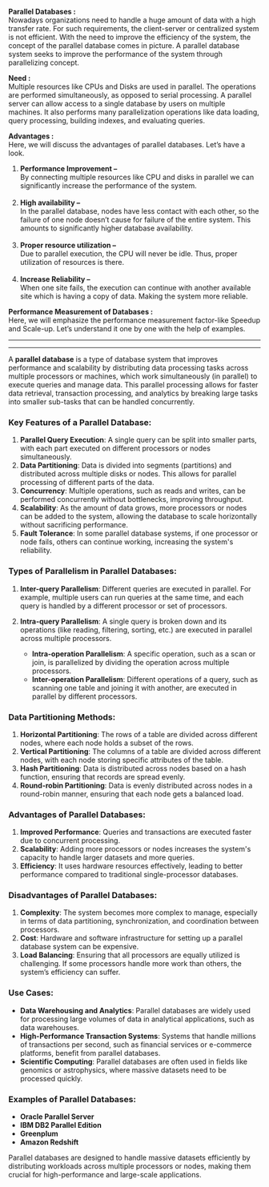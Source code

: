 

**Parallel Databases :**  
Nowadays organizations need to handle a huge amount of data with a high transfer rate. For such requirements, the client-server or centralized system is not efficient. With the need to improve the efficiency of the system, the concept of the parallel database comes in picture. A parallel database system seeks to improve the performance of the system through parallelizing concept.

**Need :**  
Multiple resources like CPUs and Disks are used in parallel. The operations are performed simultaneously, as opposed to serial processing. A parallel server can allow access to a single database by users on multiple machines. It also performs many parallelization operations like data loading, query processing, building indexes, and evaluating queries.

**Advantages :**  
Here, we will discuss the advantages of parallel databases. Let’s have a look.

1. **Performance Improvement –**   
    By connecting multiple resources like CPU and disks in parallel we can significantly increase the performance of the system.  
     
2. **High availability –**   
    In the parallel database, nodes have less contact with each other, so the failure of one node doesn’t cause for failure of the entire system. This amounts to significantly higher database availability.  
     
3. **Proper resource utilization –**   
    Due to parallel execution, the CPU will never be idle. Thus, proper utilization of resources is there.  
     
4. **Increase Reliability –**   
    When one site fails, the execution can continue with another available site which is having a copy of data. Making the system more reliable.

**Performance Measurement of Databases :**  
Here, we will emphasize the performance measurement factor-like Speedup and Scale-up. Let’s understand it one by one with the help of examples.


----
---


A **parallel database** is a type of database system that improves performance and scalability by distributing data processing tasks across multiple processors or machines, which work simultaneously (in parallel) to execute queries and manage data. This parallel processing allows for faster data retrieval, transaction processing, and analytics by breaking large tasks into smaller sub-tasks that can be handled concurrently.

### Key Features of a Parallel Database:
1. **Parallel Query Execution**: A single query can be split into smaller parts, with each part executed on different processors or nodes simultaneously.
2. **Data Partitioning**: Data is divided into segments (partitions) and distributed across multiple disks or nodes. This allows for parallel processing of different parts of the data.
3. **Concurrency**: Multiple operations, such as reads and writes, can be performed concurrently without bottlenecks, improving throughput.
4. **Scalability**: As the amount of data grows, more processors or nodes can be added to the system, allowing the database to scale horizontally without sacrificing performance.
5. **Fault Tolerance**: In some parallel database systems, if one processor or node fails, others can continue working, increasing the system's reliability.

### Types of Parallelism in Parallel Databases:
1. **Inter-query Parallelism**: Different queries are executed in parallel. For example, multiple users can run queries at the same time, and each query is handled by a different processor or set of processors.
   
2. **Intra-query Parallelism**: A single query is broken down and its operations (like reading, filtering, sorting, etc.) are executed in parallel across multiple processors.
   - **Intra-operation Parallelism**: A specific operation, such as a scan or join, is parallelized by dividing the operation across multiple processors.
   - **Inter-operation Parallelism**: Different operations of a query, such as scanning one table and joining it with another, are executed in parallel by different processors.

### Data Partitioning Methods:
1. **Horizontal Partitioning**: The rows of a table are divided across different nodes, where each node holds a subset of the rows.
2. **Vertical Partitioning**: The columns of a table are divided across different nodes, with each node storing specific attributes of the table.
3. **Hash Partitioning**: Data is distributed across nodes based on a hash function, ensuring that records are spread evenly.
4. **Round-robin Partitioning**: Data is evenly distributed across nodes in a round-robin manner, ensuring that each node gets a balanced load.

### Advantages of Parallel Databases:
1. **Improved Performance**: Queries and transactions are executed faster due to concurrent processing.
2. **Scalability**: Adding more processors or nodes increases the system's capacity to handle larger datasets and more queries.
3. **Efficiency**: It uses hardware resources effectively, leading to better performance compared to traditional single-processor databases.

### Disadvantages of Parallel Databases:
1. **Complexity**: The system becomes more complex to manage, especially in terms of data partitioning, synchronization, and coordination between processors.
2. **Cost**: Hardware and software infrastructure for setting up a parallel database system can be expensive.
3. **Load Balancing**: Ensuring that all processors are equally utilized is challenging. If some processors handle more work than others, the system’s efficiency can suffer.

### Use Cases:
- **Data Warehousing and Analytics**: Parallel databases are widely used for processing large volumes of data in analytical applications, such as data warehouses.
- **High-Performance Transaction Systems**: Systems that handle millions of transactions per second, such as financial services or e-commerce platforms, benefit from parallel databases.
- **Scientific Computing**: Parallel databases are often used in fields like genomics or astrophysics, where massive datasets need to be processed quickly.

### Examples of Parallel Databases:
- **Oracle Parallel Server**
- **IBM DB2 Parallel Edition**
- **Greenplum**
- **Amazon Redshift**
  
Parallel databases are designed to handle massive datasets efficiently by distributing workloads across multiple processors or nodes, making them crucial for high-performance and large-scale applications.
